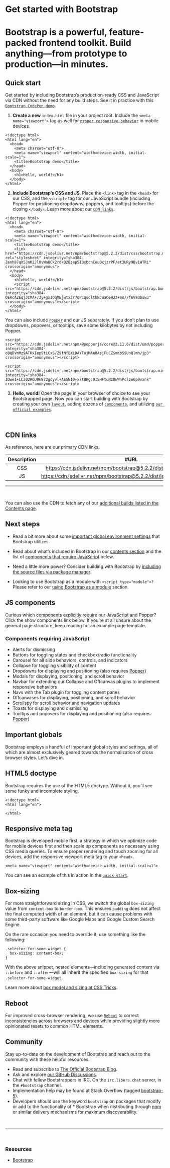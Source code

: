 # **Get started with Bootstrap**

# Bootstrap is a powerful, feature-packed frontend toolkit. Build anything—from prototype to production—in minutes.

## **Quick start**

Get started by including Bootstrap’s production-ready CSS and JavaScript via CDN without the need for any build steps. See it in practice with this [`Bootstrap CodePen demo`](https://codepen.io/team/bootstrap/pen/qBamdLj).

1. **Create a new** `index.html` file in your project root. Include the `<meta name="viewport">` tag as well for [`proper responsive behavior`](https://developer.mozilla.org/en-US/docs/Web/HTML/Viewport_meta_tag) in mobile devices.

```
<!doctype html>
<html lang="en">
  <head>
    <meta charset="utf-8">
    <meta name="viewport" content="width=device-width, initial-scale=1">
    <title>Bootstrap demo</title>
  </head>
  <body>
    <h1>Hello, world!</h1>
  </body>
</html>
```

2. **Include Bootstrap’s CSS and JS**. Place the `<link>` tag in the `<head>` for our CSS, and the `<script>` tag for our JavaScript bundle (including Popper for positioning dropdowns, poppers, and tooltips) before the closing `</body>`. Learn more about our [`CDN links`](https://getbootstrap.com/docs/5.2/getting-started/introduction/#cdn-links).

```
<!doctype html>
<html lang="en">
  <head>
    <meta charset="utf-8">
    <meta name="viewport" content="width=device-width, initial-scale=1">
    <title>Bootstrap demo</title>
    <link href="https://cdn.jsdelivr.net/npm/bootstrap@5.2.2/dist/css/bootstrap.min.css" rel="stylesheet" integrity="sha384-Zenh87qX5JnK2Jl0vWa8Ck2rdkQ2Bzep5IDxbcnCeuOxjzrPF/et3URy9Bv1WTRi" crossorigin="anonymous">
  </head>
  <body>
    <h1>Hello, world!</h1>
    <script src="https://cdn.jsdelivr.net/npm/bootstrap@5.2.2/dist/js/bootstrap.bundle.min.js" integrity="sha384-OERcA2EqjJCMA+/3y+gxIOqMEjwtxJY7qPCqsdltbNJuaOe923+mo//f6V8Qbsw3" crossorigin="anonymous"></script>
  </body>
</html>
```

You can also include [`Popper`](https://popper.js.org/) and our JS separately. If you don’t plan to use dropdowns, popovers, or tooltips, save some kilobytes by not including Popper.


```
<script src="https://cdn.jsdelivr.net/npm/@popperjs/core@2.11.6/dist/umd/popper.min.js" integrity="sha384-oBqDVmMz9ATKxIep9tiCxS/Z9fNfEXiDAYTujMAeBAsjFuCZSmKbSSUnQlmh/jp3" crossorigin="anonymous"></script>

<script src="https://cdn.jsdelivr.net/npm/bootstrap@5.2.2/dist/js/bootstrap.min.js" integrity="sha384-IDwe1+LCz02ROU9k972gdyvl+AESN10+x7tBKgc9I5HFtuNz0wWnPclzo6p9vxnk" crossorigin="anonymous"></script>
```

3. **Hello, world!** Open the page in your browser of choice to see your Bootstrapped page. Now you can start building with Bootstrap by creating your own [`layout`](https://getbootstrap.com/docs/5.2/layout/grid/), adding dozens of [`components`](https://getbootstrap.com/docs/5.2/components/buttons/), and utilizing [`our official examples`](https://getbootstrap.com/docs/5.2/examples/).

<br>

## **CDN links**

As reference, here are our primary CDN links.

| Description | #URL |
| :---: | :---: |
| CSS | https://cdn.jsdelivr.net/npm/bootstrap@5.2.2/dist/css/bootstrap.min.css |
| JS | https://cdn.jsdelivr.net/npm/bootstrap@5.2.2/dist/js/bootstrap.bundle.min.js |

****

<br>

You can also use the CDN to fetch any of our [additional builds listed in the Contents page](https://getbootstrap.com/docs/5.2/getting-started/contents/).


## **Next steps**

* Read a bit more about some [important global environment settings](https://getbootstrap.com/docs/5.2/getting-started/introduction/#important-globals) that Bootstrap utilizes.

* Read about what’s included in Bootstrap in our [contents section](https://getbootstrap.com/docs/5.2/getting-started/contents/) and the list of [components that require JavaScript](https://getbootstrap.com/docs/5.2/getting-started/introduction/#js-components) below.

* Need a little more power? Consider building with Bootstrap by [including the source files via package manager](https://getbootstrap.com/docs/5.2/getting-started/download/#package-managers).

* Looking to use Bootstrap as a module with `<script type="module">?` Please refer to our [using Bootstrap as a module](https://getbootstrap.com/docs/5.2/getting-started/javascript/#using-bootstrap-as-a-module) section.


## **JS components**

Curious which components explicitly require our JavaScript and Popper? Click the show components link below. If you’re at all unsure about the general page structure, keep reading for an example page template.

### Components requiring JavaScript

* Alerts for dismissing
* Buttons for toggling states and checkbox/radio functionality
* Carousel for all slide behaviors, controls, and indicators
* Collapse for toggling visibility of content
* Dropdowns for displaying and positioning (also requires [Popper](https://popper.js.org/))
* Modals for displaying, positioning, and scroll behavior
* Navbar for extending our Collapse and Offcanvas plugins to implement responsive behaviors
* Navs with the Tab plugin for toggling content panes
* Offcanvases for displaying, positioning, and scroll behavior
* Scrollspy for scroll behavior and navigation updates
* Toasts for displaying and dismissing
* Tooltips and popovers for displaying and positioning (also requires [Popper](https://popper.js.org/))

## **Important globals**

Bootstrap employs a handful of important global styles and settings, all of which are almost exclusively geared towards the normalization of cross browser styles. Let’s dive in.

## **HTML5 doctype**

Bootstrap requires the use of the HTML5 doctype. Without it, you’ll see some funky and incomplete styling.


```
<!doctype html>
<html lang="en">
  ...
</html>
```

## **Responsive meta tag**

Bootstrap is developed mobile first, a strategy in which we optimize code for mobile devices first and then scale up components as necessary using CSS media queries. To ensure proper rendering and touch zooming for all devices, add the responsive viewport meta tag to your `<head>`.

```
<meta name="viewport" content="width=device-width, initial-scale=1">
```
You can see an example of this in action in the [`quick start`](https://getbootstrap.com/docs/5.2/getting-started/introduction/#quick-start).


## **Box-sizing**

For more straightforward sizing in CSS, we switch the global `box-sizing` value from `content-box` to `border-box`. This ensures `padding` does not affect the final computed width of an element, but it can cause problems with some third-party software like Google Maps and Google Custom Search Engine.

On the rare occasion you need to override it, use something like the following:

```
.selector-for-some-widget {
  box-sizing: content-box;
}
```

With the above snippet, nested elements—including generated content via `::before` and `::after`—will all inherit the specified `box-sizing` for that `.selector-for-some-widget`.

Learn more about [box model and sizing at CSS Tricks](https://css-tricks.com/box-sizing/).


## **Reboot**

For improved cross-browser rendering, we use [`Reboot`](https://getbootstrap.com/docs/5.2/content/reboot/) to correct inconsistencies across browsers and devices while providing slightly more opinionated resets to common HTML elements.



## **Community**

Stay up-to-date on the development of Bootstrap and reach out to the community with these helpful resources.

* Read and subscribe to [The Official Bootstrap Blog](https://blog.getbootstrap.com/).
* Ask and explore [our GitHub Discussions](https://github.com/twbs/bootstrap/discussions).
* Chat with fellow Bootstrappers in IRC. On the `irc.libera.chat` server, in the `#bootstrap` channel.
* Implementation help may be found at Stack Overflow (tagged [bootstrap-5](https://stackoverflow.com/questions/tagged/bootstrap-5)).
* Developers should use the keyword `bootstrap` on packages that modify or add to the functionality of * Bootstrap when distributing through [npm](https://www.npmjs.com/search?q=keywords:bootstrap) or similar delivery mechanisms for maximum discoverability.


<br>

***

<br>


### **Resources**

* [Bootstrap](https://getbootstrap.com/docs/5.2/getting-started/introduction/#important-globals)

